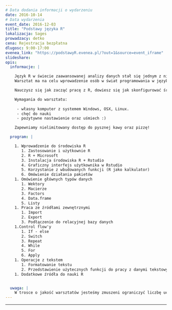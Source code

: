```yaml
---
# Data dodania informacji o wydarzeniu
date: 2016-10-14
# Data wydarzenia
event_date: 2016-12-03
title: "Podstawy języka R"
lokalizacja: Sages
prowadzacy: detko
cena: Rejestracja bezpłatna
dlugosc: 9:00-17:00
evenea_link: "https://podstawyR.evenea.pl/?out=1&source=event_iframe"
slideshare:
opis:
  informacje: |

    Język R w świecie zaawansowanej analizy danych stał się jednym z nieodłącznych narzędzi wykorzystywanych w codziennej pracy. W związku z jego szerokimi możliwościami, znalazł zastosowanie praktycznie we wszystkich dziedzinach począwszy od bio-analizy po automatyzację czynności biurowych i generowanie zautomatyzowanych dokumentów.
    Warsztat ma na celu wprowadzenie osób w świat programowania w języku R, przekazanie ciekawych metod usprawnienia codziennej pracy, oraz zachęcenie do rozpoczęcia przygody z wizualizacją przetworzonych danych. 

    Nauczysz się jak zacząć pracę z R, dowiesz się jak skonfigurować środowisko by korzystanie z języka było jeszcze łatwiejsze, jak przygotować dane do analizy oraz jakie metody przetwarzania dobrać by były one optymalne dla postawionego celu. Wszystko będzie poparte praktycznymi przykładami, które otworzą Ci furtkę do dalszej nauki języka R.

    Wymagania do warsztatu: 
    
     - własny komputer z systemem Windows, OSX, Linux. 
     - chęć do nauki  
     - pozytywne nastawienie oraz uśmiech :)

    Zapewniamy nielimitowany dostęp do pysznej kawy oraz pizzę!

  program: |

    1. Wprowadzenie do środowiska R
       1. Zastosowanie i użytkownie R
       2. R + Microsoft
       3. Instalacja środowiska R + Rstudio
       4. Graficzny interfejs użytkownika w Rstudio
       5. Korzystanie z wbudowanych funkcji (R jako kalkulator)
       6. Omówienie działania pakietów
    1. Omówienie głównych typów danych
       1. Wektory
       2. Macierze
       3. Factors
       4. Data.frame
       5. Listy
    1. Praca ze źródłami zewnętrznymi
       1. Import
       2. Export
       3. Podłączenie do relacyjnej bazy danych
    1.Control flow'y
       1. If - else
       2. Switch
       3. Repeat
       4. While
       5. For
       6. Apply
    1. Operacje z tekstem
       1. Formatowanie tekstu
       2. Przedstawienie użytecznych funkcji do pracy z danymi tekstowymi
    1. Dodatkowe źródła do nauki R


  uwaga: |
    W trosce o jakość warsztatów jesteśmy zmuszeni ograniczyć liczbę uczestników. **Kwalifikacja odbywa się na podstawie odpowiedzi udzielonych w formularzu zgłoszeniowym oraz - w dalszym kroku - kolejności zgłoszeń.** Potwierdzenie udziału w warsztatach wraz z instrukcją przygotowania środowiska otrzymasz najpóźniej na 7 dni przed planowaną datą wydarzenia.
---
```


---
